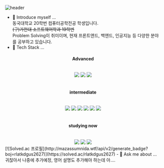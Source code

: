 ![header](https://capsule-render.vercel.app/api?type=wave&color=auto&height=300&section=header&text=rlatkdgus2627's%20github&fontSize=40)
- 🔭 Introduce myself ... <br>
동국대학교 20학번 컴퓨터공학전공 학생입니다. <br>
~~(구)가천대 소프트웨어학과 19학번~~ <br>
Problem Solving이 취미이며, 현재 프론트앤드, 백앤드, 인공지능 등 다양한 분야를 공부하고 있습니다. 
- 🌱 Tech Stack ...
<div align=center>
<h4>Advanced</h4><br>
<img src="https://img.shields.io/badge/c-00599C?style=for-the-badge&logo=c%2B%2B&logoColor=white">
<img src="https://img.shields.io/badge/java-007396?style=for-the-badge&logo=java&logoColor=white"> 
<img src="https://img.shields.io/badge/c++-00599C?style=for-the-badge&logo=c%2B%2B&logoColor=white"><br><br>
<h4>intermediate</h4><br>
<img src="https://img.shields.io/badge/python-3776AB?style=for-the-badge&logo=python&logoColor=white">
<img src="https://img.shields.io/badge/html5-E34F26?style=for-the-badge&logo=html5&logoColor=white"> 
<img src="https://img.shields.io/badge/css-1572B6?style=for-the-badge&logo=css3&logoColor=white"> 
<img src="https://img.shields.io/badge/javascript-F7DF1E?style=for-the-badge&logo=javascript&logoColor=black"> 
<img src="https://img.shields.io/badge/jquery-0769AD?style=for-the-badge&logo=jquery&logoColor=white">
<img src="https://img.shields.io/badge/mysql-4479A1?style=for-the-badge&logo=mysql&logoColor=white"><br><br>
<h4>studying now</h4><br>
<img src="https://img.shields.io/badge/Go-00ADD8?style=for-the-badge&logo=Go&logoColor=white">
<img src="https://img.shields.io/badge/Vue.js-4FC08D?style=for-the-badge&logo=Vue.js&logoColor=white">
<img src="https://img.shields.io/badge/Node.js-339933?style=for-the-badge&logo=Node.js&logoColor=white"><br>
</div>
[![Solved.ac
프로필](http://mazassumnida.wtf/api/v2/generate_badge?boj=rlatkdgus2627)](https://solved.ac/rlatkdgus2627)
- 💬 Ask me about ... 
귀찮아서 나중에 추가예정, 영어 설명도 추가해야 하는데 아....
